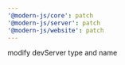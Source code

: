 ```yaml
---
'@modern-js/core': patch
'@modern-js/server': patch
'@modern-js/website': patch
---
```


modify devServer type and name
